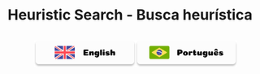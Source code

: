 # Heuristic Search - Busca heurística 

<div style="display: flex; flex-wrap: wrap; justify-content: center">

[<img src="./assets/img/icons/english-button.svg" width="200" alt="English">](README_EN.md)

[<img src="./assets/img/icons/portuguese-button.svg" width="200" alt="Portuguese">](README_PT_BR.md)
</div>
